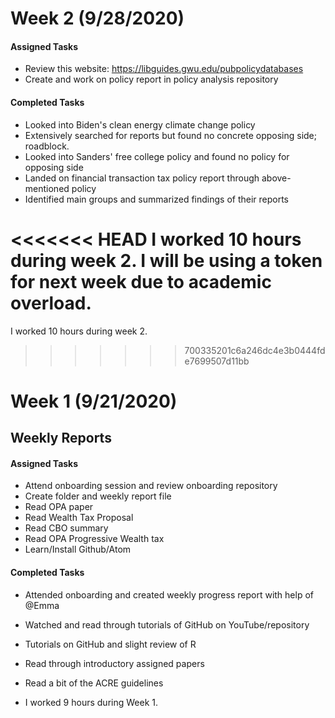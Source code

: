 # Week 2 (9/28/2020)

#### Assigned Tasks
- Review this website: https://libguides.gwu.edu/pubpolicydatabases
- Create and work on policy report in policy analysis repository

#### Completed Tasks
- Looked into Biden's clean energy climate change policy
- Extensively searched for reports but found no concrete opposing side; roadblock.
- Looked into Sanders' free college policy and found no policy for opposing side
- Landed on financial transaction tax policy report through above-mentioned policy
- Identified main groups and summarized findings of their reports


<<<<<<< HEAD
I worked 10 hours during week 2. I will be using a token for next week due to academic overload.
=======
I worked 10 hours during week 2.
>>>>>>> 700335201c6a246dc4e3b0444fde7699507d11bb



# Week 1 (9/21/2020)
## Weekly Reports

#### Assigned Tasks
- Attend onboarding session and review onboarding repository
- Create folder and weekly report file
- Read OPA paper
- Read Wealth Tax Proposal
- Read CBO summary
- Read OPA Progressive Wealth tax
- Learn/Install Github/Atom


#### Completed Tasks
- Attended onboarding and created weekly progress report with help of @Emma
- Watched and read through tutorials of GitHub on YouTube/repository
- Tutorials on GitHub and slight review of R
- Read through introductory assigned papers
- Read a bit of the ACRE guidelines

- I worked 9 hours during Week 1.
